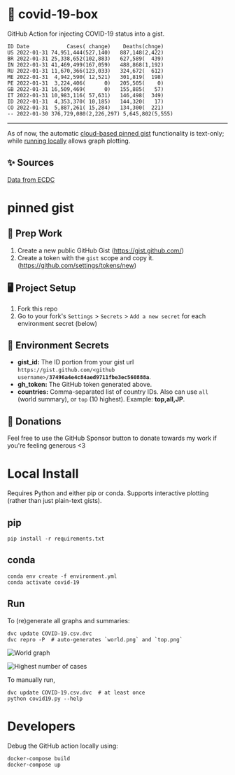 # 🏥 covid-19-box

GitHub Action for injecting COVID-19 status into a gist.

```
ID Date            Cases( change)    Deaths(chnge)
US 2022-01-31 74,951,444(527,140)   887,148(2,422)
BR 2022-01-31 25,338,652(102,883)   627,589(  439)
IN 2022-01-31 41,469,499(167,059)   488,868(1,192)
RU 2022-01-31 11,670,366(123,033)   324,672(  612)
ME 2022-01-31  4,942,590( 12,521)   301,819(  198)
PE 2022-01-31  3,224,406(      0)   205,505(    0)
GB 2022-01-31 16,509,469(      0)   155,885(   57)
IT 2022-01-31 10,983,116( 57,631)   146,498(  349)
ID 2022-01-31  4,353,370( 10,185)   144,320(   17)
CO 2022-01-31  5,887,261( 15,284)   134,300(  221)
-- 2022-01-30 376,729,080(2,226,297) 5,645,802(5,555)
```

---

As of now, the automatic [cloud-based pinned gist](#pinned-gist) functionality is text-only;
while [running locally](#local-install) allows graph plotting.

## ✨ Sources

[Data from ECDC](https://www.ecdc.europa.eu/en/publications-data/download-todays-data-geographic-distribution-covid-19-cases-worldwide)

# pinned gist

## 🎒 Prep Work
1. Create a new public GitHub Gist (https://gist.github.com/)
1. Create a token with the `gist` scope and copy it. (https://github.com/settings/tokens/new)

## 🖥 Project Setup
1. Fork this repo
1. Go to your fork's `Settings` > `Secrets` > `Add a new secret` for each environment secret (below)

## 🤫 Environment Secrets
- **gist_id:** The ID portion from your gist url `https://gist.github.com/<github username>/`**`37496a4e4c84aed9711fbe3ec560888a`**.
- **gh_token:** The GitHub token generated above.
- **countries:** Comma-separated list of country IDs. Also can use `all` (world summary), or `top` (10 highest). Example: **top,all,JP**.

## 💸 Donations

Feel free to use the GitHub Sponsor button to donate towards my work if you're feeling generous <3

# Local Install

Requires Python and either pip or conda. Supports interactive plotting (rather than just plain-text gists).

## pip

```
pip install -r requirements.txt
```

## conda

```
conda env create -f environment.yml
conda activate covid-19
```

## Run

To (re)generate all graphs and summaries:

```
dvc update COVID-19.csv.dvc
dvc repro -P  # auto-generates `world.png` and `top.png`
```

![World graph](world.png)

![Highest number of cases](top.png)

To manually run,

```
dvc update COVID-19.csv.dvc  # at least once
python covid19.py --help
```

# Developers

Debug the GitHub action locally using:

```
docker-compose build
docker-compose up
```
